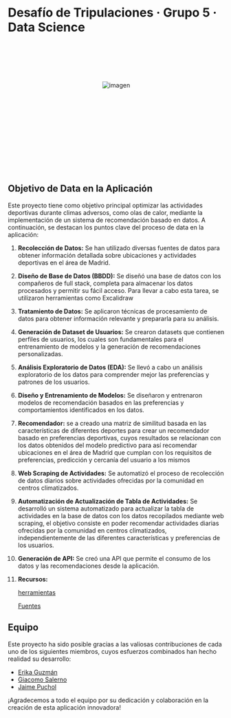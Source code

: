 # Desafío de Tripulaciones · Grupo 5 · Data Science

<p align="center">
  <img src="https://pic.clubic.com/v1/images/2084307/raw?fit=smartCrop&height=795&width=1060&hash=bab85c27ab3b39e53887dfe665f24e297225a173" alt="imagen" style="margin-top: 90px; margin-bottom: 190px;">
</p>



## Objetivo de Data en la Aplicación

Este proyecto tiene como objetivo principal optimizar las actividades deportivas durante climas adversos, como olas de calor, mediante la implementación de un sistema de recomendación basado en datos. A continuación, se destacan los puntos clave del proceso de data en la aplicación:

1. **Recolección de Datos:** Se han utilizado diversas fuentes de datos para obtener información detallada sobre ubicaciones y actividades deportivas en el área de Madrid.

3. **Diseño de Base de Datos (BBDD):** Se diseñó una base de datos con los compañeros de full stack,  completa para almacenar los datos procesados y permitir su fácil acceso. Para llevar a cabo esta tarea, se utilizaron herramientas como Excalidraw

4. **Tratamiento de Datos:** Se aplicaron técnicas de procesamiento de datos para obtener información relevante y prepararla para su análisis.  

5. **Generación de Dataset de Usuarios:** Se crearon datasets que contienen perfiles de usuarios, los cuales son fundamentales para el entrenamiento de modelos y la generación de recomendaciones personalizadas.

6. **Análisis Exploratorio de Datos (EDA):** Se llevó a cabo un análisis exploratorio de los datos para comprender mejor las preferencias y patrones de los usuarios.

7. **Diseño y Entrenamiento de Modelos:** Se diseñaron y entrenaron modelos de recomendación basados en las preferencias y comportamientos identificados en los datos.

8. **Recomendador:** se a creado una matriz de similitud basada en las características de diferentes deportes para crear un recomendador basado en preferencias deportivas, cuyos resultados se relacionan con los datos obtenidos del modelo predictivo para así recomendar ubicaciones en el área de Madrid que cumplan con los requisitos de preferencias, predicción y cercanía del usuario a los mismos

9. **Web Scraping de Actividades:** Se automatizó el proceso de recolección de datos diarios sobre actividades ofrecidas por la comunidad en centros climatizados.

10. **Automatización de Actualización de Tabla de Actividades:** Se desarrolló un sistema automatizado para actualizar la tabla de actividades en la base de datos con los datos recopilados mediante web scraping, el objetivo consiste en poder recomendar actividades diarias ofrecidas por la comunidad en centros climatizados, independientemente de las diferentes características y preferencias de los usuarios.

11. **Generación de API:** Se creó una API que permite el consumo de los datos y las recomendaciones desde la aplicación.

1. **Recursos:**

     [herramientas](./docs/herramientas.txt)

     [Fuentes](./docs/fuentes.md)

## Equipo

Este proyecto ha sido posible gracias a las valiosas contribuciones de cada uno de los siguientes miembros, cuyos esfuerzos combinados han hecho realidad su desarrollo:

- [Erika Guzmán](https://github.com/Erikahenriquez78)
- [Giacomo Salerno](https://github.com/GiamoSalerno)
- [Jaime Puchol](https://github.com/jpucholv)

¡Agradecemos a todo el equipo por su dedicación y colaboración en la creación de esta aplicación innovadora!